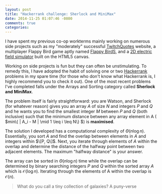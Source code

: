 ```yaml
---
layout: post
title: "Hackerrank challenge: Sherlock and MiniMax"
date: 2014-11-25 01:07:46 -0800
comments: true
categories: 
---
```


I have spent my previous co-op workterms mainly working on numerous side projects such as my "moderately" successful [TwitchQuotes](http://www.twitchquotes.com) website, a multiplayer Flappy Bird game aptly named [Flappy BirdS](http://www.github.com/kevinpanxc/flappy-birds), and a [2D electric field simulator](http://http://kevinpan.ca/projects/electric-field-vectors/) built on the HTML5 canvas.

Working on side projects is fun but they can often be unstimulating. To remedy this, I have adopted the habit of solving one or two [Hackerrank](http://www.hackerrank.com) problems in my spare time (for those who don't know what Hackerrank is, I highly recommend you to check it out). One of the most recent problems I've completed falls under the Arrays and Sorting category called **Sherlock and MiniMax**.

The problem itself is fairly straightforward: you are Watson, and Sherlock (for whatever reason) gives you an array $A$ of size $N$ and integers $P$ and $Q$ and he wants you to find the smallest integer $M$ between $P$ and $Q$ (both inclusive) such that the minimum distance between any array element in A ( $min\\{ \| A_i - M \| \mid 1 \leq i \leq N\\} $) is **maximised**.

The solution I developed has a computational complexity of $\Theta(n \log n)$. Essentially, you sort $A$ and find the overlap between elements in $A$ and integers within $\[P, Q\]$. Next, you iterate through elements of $A$ within the overlap and determine the distance of the halfway point between two adjacent elements. The maximum "halfway distance" is your answer.

The array can be sorted in $\Theta(n \log n)$ time while the overlap can be determined by binary searching integers $P$ and $Q$ within the sorted array $A$ which is $\mathcal{O}(\log n)$. Iterating through the elements of A within the overlap is $\mathcal{O}(n)$. 

> What do you call a tiny collection of galaxies? A puny-verse